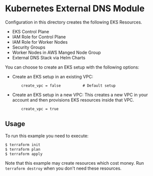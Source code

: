 # Kubernetes External DNS Module

Configuration in this directory creates the following EKS Resources.
- EKS Control Plane
- IAM Role for Control Plane
- IAM Role for Worker Nodes
- Security Groups
- Worker Nodes in AWS Manged Node Group
- External DNS Stack via Helm Charts

You can choose to create an EKS setup with the following options:

- Create an EKS setup in an existing VPC:
    ```
        create_vpc = false          # Default setup
    ```
- Create an EKS setup in a new VPC: 
    This creates a new VPC in your account and then provisions EKS resources inside that VPC.
    ```
        create_vpc = true
    ```

## Usage

To run this example you need to execute:

```bash
$ terraform init
$ terraform plan
$ terraform apply
```

Note that this example may create resources which cost money. Run `terraform destroy` when you don't need these resources.
